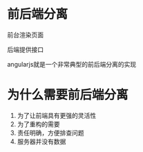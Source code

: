 # 前后端分离
前台渲染页面
 
后端提供接口

angularjs就是一个非常典型的前后端分离的实现

# 为什么需要前后端分离
1. 为了让前端具有更强的灵活性
2. 为了重构的需要
3. 责任明确，方便排查问题
4. 服务器并没有数据
